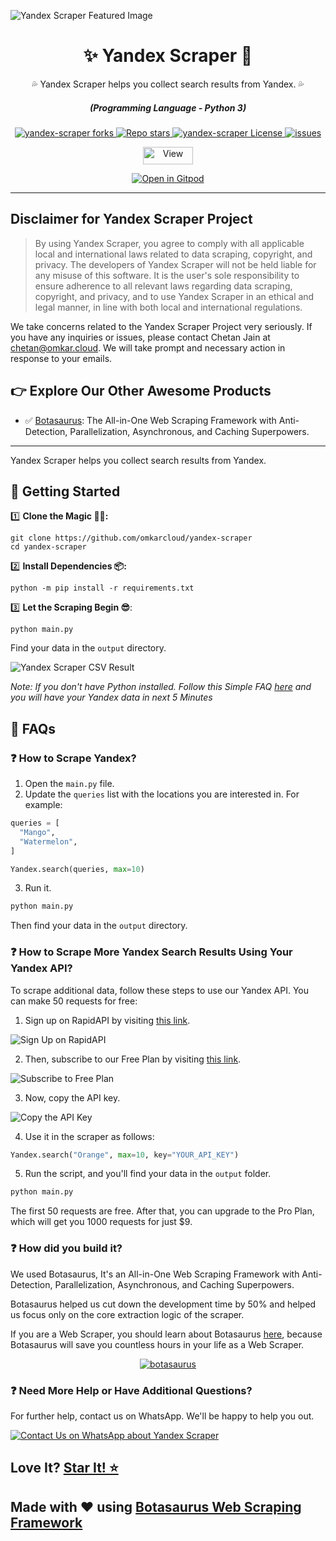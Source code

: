 ![Yandex Scraper Featured Image](https://raw.githubusercontent.com/omkarcloud/yandex-scraper/master/images/yandex-scraper-featured-image.png)

<div align="center" style="margin-top: 0;">
  <h1>✨ Yandex Scraper 🚀</h1>
  <p>💦 Yandex Scraper helps you collect search results from Yandex. 💦</p>
</div>
<em>
  <h5 align="center">(Programming Language - Python 3)</h5>
</em>
<p align="center">
  <a href="#">
    <img alt="yandex-scraper forks" src="https://img.shields.io/github/forks/omkarcloud/yandex-scraper?style=for-the-badge" />
  </a>
  <a href="#">
    <img alt="Repo stars" src="https://img.shields.io/github/stars/omkarcloud/yandex-scraper?style=for-the-badge&color=yellow" />
  </a>
  <a href="#">
    <img alt="yandex-scraper License" src="https://img.shields.io/github/license/omkarcloud/yandex-scraper?color=orange&style=for-the-badge" />
  </a>
  <a href="https://github.com/omkarcloud/yandex-scraper/issues">
    <img alt="issues" src="https://img.shields.io/github/issues/omkarcloud/yandex-scraper?color=purple&style=for-the-badge" />
  </a>
</p>
<p align="center">
  <img src="https://views.whatilearened.today/views/github/omkarcloud/yandex-scraper.svg" width="80px" height="28px" alt="View" />
</p>

<p align="center">
  <a href="https://gitpod.io/#https://github.com/omkarcloud/yandex-scraper">
    <img alt="Open in Gitpod" src="https://gitpod.io/button/open-in-gitpod.svg" />
  </a>
</p>
  
---

## Disclaimer for Yandex Scraper Project

> By using Yandex Scraper, you agree to comply with all applicable local and international laws related to data scraping, copyright, and privacy. The developers of Yandex Scraper will not be held liable for any misuse of this software. It is the user's sole responsibility to ensure adherence to all relevant laws regarding data scraping, copyright, and privacy, and to use Yandex Scraper in an ethical and legal manner, in line with both local and international regulations.

We take concerns related to the Yandex Scraper Project very seriously. If you have any inquiries or issues, please contact Chetan Jain at [chetan@omkar.cloud](mailto:chetan@omkar.cloud). We will take prompt and necessary action in response to your emails.

## 👉 Explore Our Other Awesome Products

- ✅ [Botasaurus](https://github.com/omkarcloud/botasaurus): The All-in-One Web Scraping Framework with Anti-Detection, Parallelization, Asynchronous, and Caching Superpowers.

---

Yandex Scraper helps you collect search results from Yandex.

## 🚀 Getting Started

1️⃣ **Clone the Magic 🧙‍♀:**
```shell
git clone https://github.com/omkarcloud/yandex-scraper
cd yandex-scraper
```
2️⃣ **Install Dependencies 📦:**
```shell
python -m pip install -r requirements.txt
```
3️⃣ **Let the Scraping Begin 😎**:
```shell
python main.py
```

Find your data in the `output` directory.

![Yandex Scraper CSV Result](https://raw.githubusercontent.com/omkarcloud/yandex-scraper/master/images/yandex-scraper-csv-result.png)

*Note: If you don't have Python installed. Follow this Simple FAQ [here](https://github.com/omkarcloud/yandex-scraper/blob/master/advanced.md#-i-dont-have-python-installed-how-can-i-run-the-scraper) and you will have your Yandex data in next 5 Minutes*

## 🤔 FAQs

### ❓ How to Scrape Yandex?

1. Open the `main.py` file.
2. Update the `queries` list with the locations you are interested in. For example:

```python
queries = [
  "Mango",
  "Watermelon",
]

Yandex.search(queries, max=10)
```

3. Run it.

```bash
python main.py
```

Then find your data in the `output` directory.


### ❓ How to Scrape More Yandex Search Results Using Your Yandex API?

To scrape additional data, follow these steps to use our Yandex API. You can make 50 requests for free:

1. Sign up on RapidAPI by visiting [this link](https://rapidapi.com/auth/sign-up).

![Sign Up on RapidAPI](https://raw.githubusercontent.com/omkarcloud/assets/master/images/sign-up.png)

2. Then, subscribe to our Free Plan by visiting [this link](https://rapidapi.com/Chetan11dev/api/yandex-scraper/pricing).

![Subscribe to Free Plan](https://raw.githubusercontent.com/omkarcloud/assets/master/images/free-subscription.png)

3. Now, copy the API key.

![Copy the API Key](https://raw.githubusercontent.com/omkarcloud/assets/master/images/api-key.png) 

4. Use it in the scraper as follows:
```python
Yandex.search("Orange", max=10, key="YOUR_API_KEY")
```

5. Run the script, and you'll find your data in the `output` folder.
```bash
python main.py
```   

The first 50 requests are free. After that, you can upgrade to the Pro Plan, which will get you 1000 requests for just $9.


### ❓ How did you build it?

We used Botasaurus, It's an All-in-One Web Scraping Framework with Anti-Detection, Parallelization, Asynchronous, and Caching Superpowers.

Botasaurus helped us cut down the development time by 50% and helped us focus only on the core extraction logic of the scraper.

If you are a Web Scraper, you should learn about Botasaurus [here](https://github.com/omkarcloud/botasaurus), because Botasaurus will save you countless hours in your life as a Web Scraper.

<p align="center">
  <a href="https://github.com/omkarcloud/botasaurus">
  <img src="https://raw.githubusercontent.com/omkarcloud/assets/master/images/mascot.png" alt="botasaurus" />
</a>
</p>


### ❓ Need More Help or Have Additional Questions?

For further help, contact us on WhatsApp. We'll be happy to help you out.

[![Contact Us on WhatsApp about Yandex Scraper](https://raw.githubusercontent.com/omkarcloud/assets/master/images/whatsapp-us.png)](https://api.whatsapp.com/send?phone=918295042963&text=Hi,%20I%20would%20like%20to%20learn%20more%20about%20your%20products.)

## Love It? [Star It! ⭐](https://github.com/omkarcloud/yandex-scraper/stargazers)

## Made with ❤️ using [Botasaurus Web Scraping Framework](https://github.com/omkarcloud/botasaurus)